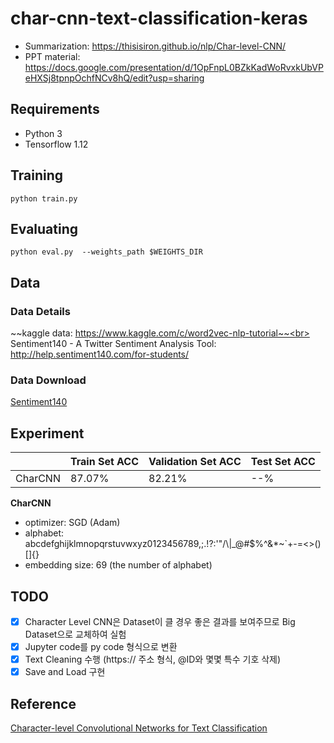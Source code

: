 # char-cnn-text-classification-keras

- Summarization: https://thisisiron.github.io/nlp/Char-level-CNN/
- PPT material: https://docs.google.com/presentation/d/1OpFnpL0BZkKadWoRvxkUbVPeHXSj8tpnpOchfNCv8hQ/edit?usp=sharing

## Requirements
- Python 3
- Tensorflow 1.12

## Training
```
python train.py
```

## Evaluating
```
python eval.py  --weights_path $WEIGHTS_DIR
```

## Data
### Data Details
~~kaggle data: https://www.kaggle.com/c/word2vec-nlp-tutorial~~<br>
Sentiment140 - A Twitter Sentiment Analysis Tool: http://help.sentiment140.com/for-students/

### Data Download
[Sentiment140](http://cs.stanford.edu/people/alecmgo/trainingandtestdata.zip)

## Experiment
|         | Train Set ACC    | Validation Set ACC    | Test Set ACC |
|---------|------------------|-----------------------|--------------|
| CharCNN | 87.07%           | 82.21%                | --%          |

**CharCNN**
- optimizer: SGD (Adam)
- alphabet: abcdefghijklmnopqrstuvwxyz0123456789,;.!?:'\"/\\|_@#$%^&*~`+-=<>()[]{}
- embedding size: 69 (the number of alphabet)

## TODO
- [X] Character Level CNN은 Dataset이 클 경우 좋은 결과를 보여주므로 Big Dataset으로 교체하여 실험
- [X] Jupyter code를 py code 형식으로 변환
- [X] Text Cleaning 수행 (https:// 주소 형식, @ID와 몇몇 특수 기호 삭제)
- [X] Save and Load 구현

## Reference
[Character-level Convolutional Networks for Text Classification](https://papers.nips.cc/paper/5782-character-level-convolutional-networks-for-text-classification.pdf)<br>
